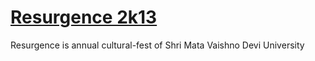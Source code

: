 # [Resurgence 2k13](http://resurgence.smvdu.net.in/)
Resurgence is annual cultural-fest of Shri Mata Vaishno Devi University

